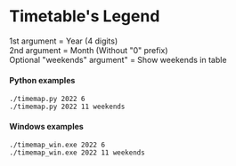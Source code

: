 # Timetable's Legend

1st argument = Year (4 digits)\
2nd argument = Month (Without "0" prefix)\
Optional "weekends" argument" = Show weekends in table

#### Python examples
```
./timemap.py 2022 6
./timemap.py 2022 11 weekends
```
#### Windows examples
```
./timemap_win.exe 2022 6
./timemap_win.exe 2022 11 weekends
```

